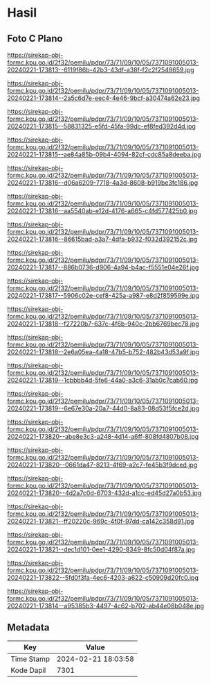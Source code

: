 # Hasil

## Foto C Plano

https://sirekap-obj-formc.kpu.go.id/2f32/pemilu/pdpr/73/71/09/10/05/7371091005013-20240221-173813--6119f86b-42b3-43df-a38f-f2c2f2548659.jpg

https://sirekap-obj-formc.kpu.go.id/2f32/pemilu/pdpr/73/71/09/10/05/7371091005013-20240221-173814--2a5c6d7e-eec4-4e46-9bcf-a30474a62e23.jpg

https://sirekap-obj-formc.kpu.go.id/2f32/pemilu/pdpr/73/71/09/10/05/7371091005013-20240221-173815--58831325-e5fd-45fa-99dc-ef8fed392d4d.jpg

https://sirekap-obj-formc.kpu.go.id/2f32/pemilu/pdpr/73/71/09/10/05/7371091005013-20240221-173815--ae84a85b-09b4-4094-82cf-cdc85a8deeba.jpg

https://sirekap-obj-formc.kpu.go.id/2f32/pemilu/pdpr/73/71/09/10/05/7371091005013-20240221-173816--d06a6209-7718-4a3d-8608-b919be3fc186.jpg

https://sirekap-obj-formc.kpu.go.id/2f32/pemilu/pdpr/73/71/09/10/05/7371091005013-20240221-173816--aa5540ab-e12d-4176-a665-c4fd577425b0.jpg

https://sirekap-obj-formc.kpu.go.id/2f32/pemilu/pdpr/73/71/09/10/05/7371091005013-20240221-173816--86615bad-a3a7-4dfa-b932-f032d392152c.jpg

https://sirekap-obj-formc.kpu.go.id/2f32/pemilu/pdpr/73/71/09/10/05/7371091005013-20240221-173817--886b0736-d906-4a94-b4ac-f5551e04e26f.jpg

https://sirekap-obj-formc.kpu.go.id/2f32/pemilu/pdpr/73/71/09/10/05/7371091005013-20240221-173817--5906c02e-cef8-425a-a987-e8d2f859599e.jpg

https://sirekap-obj-formc.kpu.go.id/2f32/pemilu/pdpr/73/71/09/10/05/7371091005013-20240221-173818--f27220b7-637c-4f6b-940c-2bb6769bec78.jpg

https://sirekap-obj-formc.kpu.go.id/2f32/pemilu/pdpr/73/71/09/10/05/7371091005013-20240221-173818--2e6a05ea-4a18-47b5-b752-482b43d53a9f.jpg

https://sirekap-obj-formc.kpu.go.id/2f32/pemilu/pdpr/73/71/09/10/05/7371091005013-20240221-173819--1cbbbb4d-5fe6-44a0-a3c6-31ab0c7cab60.jpg

https://sirekap-obj-formc.kpu.go.id/2f32/pemilu/pdpr/73/71/09/10/05/7371091005013-20240221-173819--6e67e30a-20a7-44d0-8a83-08d53f5fce2d.jpg

https://sirekap-obj-formc.kpu.go.id/2f32/pemilu/pdpr/73/71/09/10/05/7371091005013-20240221-173820--abe8e3c3-a248-4d14-a6ff-808fd4807b08.jpg

https://sirekap-obj-formc.kpu.go.id/2f32/pemilu/pdpr/73/71/09/10/05/7371091005013-20240221-173820--0661da47-8213-4f69-a2c7-fe45b3f9dced.jpg

https://sirekap-obj-formc.kpu.go.id/2f32/pemilu/pdpr/73/71/09/10/05/7371091005013-20240221-173820--4d2a7c0d-6703-432d-a1cc-ed45d27a0b53.jpg

https://sirekap-obj-formc.kpu.go.id/2f32/pemilu/pdpr/73/71/09/10/05/7371091005013-20240221-173821--ff20220c-969c-4f0f-97dd-ca142c358d91.jpg

https://sirekap-obj-formc.kpu.go.id/2f32/pemilu/pdpr/73/71/09/10/05/7371091005013-20240221-173821--dec1d101-0ee1-4290-8349-8fc50d04f87a.jpg

https://sirekap-obj-formc.kpu.go.id/2f32/pemilu/pdpr/73/71/09/10/05/7371091005013-20240221-173822--5fd0f3fa-4ec6-4203-a622-c50909d20fc0.jpg

https://sirekap-obj-formc.kpu.go.id/2f32/pemilu/pdpr/73/71/09/10/05/7371091005013-20240221-173814--a95385b3-4497-4c62-b702-ab44e08b048e.jpg


## Metadata

| Key        | Value               |
| ---------- | ------------------- |
| Time Stamp | 2024-02-21 18:03:58 |
| Kode Dapil | 7301                |



